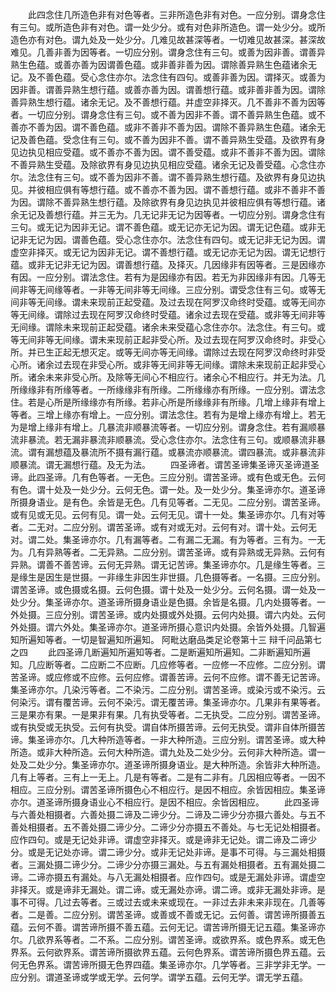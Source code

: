 <!-- { "loadSidebar": true } -->
　　此四念住几所造色非有对色等者。三非所造色非有对色。一应分别。谓身念住有三句。或所造色非有对色。谓一处少分。或有对色非所造色。谓一处少分。或所造色亦有对色。谓九处及一处少分。几难见故甚深等者。一切难见故甚深。甚深故难见。几善非善为因等者。一切应分别。谓身念住有三句。或善为因非善。谓善异熟生色蕴。或善亦善为因谓善色蕴。或非善非善为因。谓除善异熟生色蕴诸余无记。及不善色蕴。受心念住亦尔。法念住有四句。或善非善为因。谓择灭。或善为因非善。谓善异熟生想行蕴。或善亦善为因。谓善想行蕴。或非善非善为因。谓除善异熟生想行蕴。诸余无记。及不善想行蕴。并虚空非择灭。几不善非不善为因等者。一切应分别。谓身念住有三句。或不善为因非不善。谓不善异熟生色蕴。或不善亦不善为因。谓不善色蕴。或非不善非不善为因。谓除不善异熟生色蕴。诸余无记及善色蕴。受念住有三句。或不善为因非不善。谓不善异熟生受蕴。及欲界有身见边执见相应受蕴。或不善亦不善为因。谓不善受蕴。或非不善非不善为因。谓除不善异熟生受蕴。及除欲界有身见边执见相应受蕴。诸余无记及善受蕴。心念住亦尔。法念住有三句。或不善为因非不善。谓不善异熟生想行蕴。及欲界有身见边执见。并彼相应俱有等想行蕴。或不善亦不善为因。谓不善想行蕴。或非不善非不善为因。谓除不善异熟生想行蕴。及除欲界有身见边执见并彼相应俱有等想行蕴。诸余无记及善想行蕴。并三无为。几无记非无记为因等者。一切应分别。谓身念住有三句。或无记为因非无记。谓不善色蕴。或无记亦无记为因。谓无记色蕴。或非无记非无记为因。谓善色蕴。受心念住亦尔。法念住有四句。或无记非无记为因。谓虚空非择灭。或无记为因非无记。谓不善想行蕴。或无记亦无记为因。谓无记想行蕴。或非无记非无记为因。谓善想行蕴。及择灭。几因缘非有因等者。三是因缘亦有因。一应分别。谓法念住。若有为是因缘亦有因。若无为非因缘非有因。几等无间非等无间缘等者。一非等无间非等无间缘。三应分别。谓受念住有三句。或等无间非等无间缘。谓未来现前正起受蕴。及过去现在阿罗汉命终时受蕴。或等无间亦等无间缘。谓除过去现在阿罗汉命终时受蕴。诸余过去现在受蕴。或非等无间非等无间缘。谓除未来现前正起受蕴。诸余未来受蕴心念住亦尔。法念住。有三句。或等无间非等无间缘。谓未来现前正起非受心所。及过去现在阿罗汉命终时。非受心所。并已生正起无想灭定。或等无间亦等无间缘。谓除过去现在阿罗汉命终时非受心所。诸余过去现在非受心所。或非等无间非等无间缘。谓除未来现前正起非受心所。诸余未来非受心所。及除等无间心不相应行。诸余心不相应行。并无为法。几所缘缘非有所缘等者。一所缘缘非有所缘。二所缘缘亦有所缘。一应分别。谓法念住。若是心所是所缘缘亦有所缘。若非心所是所缘缘非有所缘。几增上缘非有增上等者。三增上缘亦有增上。一应分别。谓法念住。若有为是增上缘亦有增上。若无为是增上缘非有增上。几暴流非顺暴流等者。一切应分别。谓身念住。若有漏顺暴流非暴流。若无漏非暴流非顺暴流。受心念住亦尔。法念住有三句。或顺暴流非暴流。谓有漏想蕴及暴流所不摄有漏行蕴。或暴流亦顺暴流。谓四暴流。或非暴流非顺暴流。谓无漏想行蕴。及无为法。
　　四圣谛者。谓苦圣谛集圣谛灭圣谛道圣谛。此四圣谛。几有色等者。一无色。三应分别。谓苦圣谛。或有色或无色。云何有色。谓十处及一处少分。云何无色。谓一处。及一处少分。集圣谛亦尔。道圣谛所摄身语业。是有色。余皆是无色。几有见等者。二无见。二应分别。谓苦圣谛。或有见或无见。云何有见。谓一处。云何无见。谓十一处。集圣谛亦尔。几有对等者。二无对。二应分别。谓苦圣谛。或有对或无对。云何有对。谓十处。云何无对。谓二处。集圣谛亦尔。几有漏等者。二有漏二无漏。有为等者。三有为。一无为。几有异熟等者。二无异熟。二应分别。谓苦圣谛。或有异熟或无异熟。云何有异熟。谓善不善苦谛。云何无异熟。谓无记苦谛。集圣谛亦尔。几是缘生等者。三是缘生是因生是世摄。一非缘生非因生非世摄。几色摄等者。一名摄。三应分别。谓苦圣谛。或色摄或名摄。云何色摄。谓十处及一处少分。云何名摄。谓一处及一处少分。集圣谛亦尔。道圣谛所摄身语业是色摄。余皆是名摄。几内处摄等者。一外处摄。三应分别。谓苦圣谛。或内处摄或外处摄。云何内处摄。谓六内处。云何外处摄。谓六外处。集圣谛亦尔。道圣谛所摄心意识内处摄。余皆外处摄。几智遍知所遍知等者。一切是智遍知所遍知。
阿毗达磨品类足论卷第十三
辩千问品第七之四
　　此四圣谛几断遍知所遍知等者。二是断遍知所遍知。二非断遍知所遍知。几应断等者。二应断二不应断。几应修等者。一应修一不应修。二应分别。谓苦圣谛。或应修或不应修。云何应修。谓善苦谛。云何不应修。谓不善无记苦谛。集圣谛亦尔。几染污等者。二不染污。二应分别。谓苦圣谛。或染污或不染污。云何染污。谓有覆苦谛。云何不染污。谓无覆苦谛。集圣谛亦尔。几果非有果等者。三是果亦有果。一是果非有果。几有执受等者。二无执受。二应分别。谓苦圣谛。或有执受或无执受。云何有执受。谓自体所摄苦谛。云何无执受。谓非自体所摄苦谛。集圣谛亦尔。几大种所造等者。一非大种所造。三应分别。谓苦圣谛。或大种所造。或非大种所造。云何大种所造。谓九处及二处少分。云何非大种所造。谓一处及二处少分。集圣谛亦尔。道圣谛所摄身语业。是大种所造。余皆非大种所造。几有上等者。三有上一无上。几是有等者。二是有二非有。几因相应等者。一因不相应。三应分别。谓苦圣谛所摄色心不相应行。是因不相应。余皆因相应。集圣谛亦尔。道圣谛所摄身语业心不相应行。是因不相应。余皆因相应。
　　此四圣谛与六善处相摄者。六善处摄二谛及二谛少分。二谛及二谛少分亦摄六善处。与五不善处相摄者。五不善处摄二谛少分。二谛少分亦摄五不善处。与七无记处相摄者。应作四句。或是无记处非谛。谓虚空非择灭。或是谛非无记处。谓二谛及二谛少分。或是无记处亦谛。谓二谛少分。或非无记处非谛。是事不可得。与三漏处相摄者。三漏处摄二谛少分。二谛少分亦摄三漏处。与五有漏处相摄者。五有漏处摄二谛。二谛亦摄五有漏处。与八无漏处相摄者。应作四句。或是无漏处非谛。谓虚空非择灭。或是谛非无漏处。谓二谛。或无漏处亦谛。谓二谛。或非无漏处非谛。是事不可得。几过去等者。三或过去或未来或现在。一非过去非未来非现在。几善等者。二是善。二应分别。谓苦圣谛。或善或不善或无记。云何善。谓苦谛所摄善五蕴。云何不善。谓苦谛所摄不善五蕴。云何无记。谓苦谛所摄无记五蕴。集圣谛亦尔。几欲界系等者。二不系。二应分别。谓苦圣谛。或欲界系。或色界系。或无色界系。云何欲界系。谓苦谛所摄欲界五蕴。云何色界系。谓苦谛所摄色界五蕴。云何无色界系。谓苦谛所摄无色界四蕴。集圣谛亦尔。几学等者。三非学非无学。一应分别。谓道圣谛或学或无学。云何学。谓学五蕴。云何无学。谓无学五蕴。
